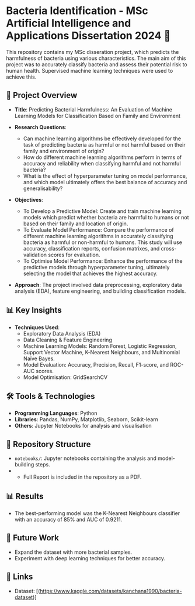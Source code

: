 # Bacteria Identification - MSc Artificial Intelligence and Applications Dissertation 2024 🦠

This repository contains my MSc disseration project, which predicts the harmfulness of bacteria using various characteristics. The main aim of this project was to accurately classify bacteria and assess their potential risk to human health. Supervised machine learning techniques were used to achieve this.

## 📝 Project Overview
- **Title**: Predicting Bacterial Harmfulness: An Evaluation of Machine Learning Models for Classification Based on Family and Environment
- **Research Questions**:
  - Can machine learning algorithms be effectively developed for the task of predicting bacteria as harmful or not harmful based on their family and environment of origin?
  - How do different machine learning algorithms perform in terms of accuracy and reliability when classifying harmful and not harmful bacteria?
  - What is the effect of hyperparameter tuning on model performance, and which model ultimately offers the best balance of accuracy and generalisability?
       
- **Objectives**:
  -	To Develop a Predictive Model: Create and train machine learning models which predict whether bacteria are harmful to humans or not based on their family and location of origin.
  -	To Evaluate Model Performance: Compare the performance of different machine learning algorithms in accurately classifying bacteria as harmful or non-harmful to humans. This study will use accuracy, classification reports, confusion matrixes, and cross-validation scores for evaluation.
  -	To Optimise Model Performance: Enhance the performance of the predictive models through hyperparameter tuning, ultimately selecting the model that achieves the highest accuracy.
    
- **Approach**: The project involved data preprocessing, exploratory data analysis (EDA), feature engineering, and building classification models.

## 📊 Key Insights
- **Techniques Used**: 
  - Exploratory Data Analysis (EDA)
  - Data Cleaning & Feature Engineering
  - Machine Learning Models: Random Forest, Logistic Regression, Support Vector Machine, K-Nearest Neighbours, and Multinomial Naïve Bayes. 
  - Model Evaluation: Accuracy, Precision, Recall, F1-score, and ROC-AUC scores.
  - Model Optimisation: GridSearchCV

## 🛠 Tools & Technologies
- **Programming Languages**: Python
- **Libraries**: Pandas, NumPy, Matplotlib, Seaborn, Scikit-learn
- **Others**: Jupyter Notebooks for analysis and visualisation

## 📁 Repository Structure
- `notebooks/`: Jupyter notebooks containing the analysis and model-building steps.
- - Full Report is included in the repository as a PDF.

## 📊 Results
- The best-performing model was the K-Nearest Neighbours classifier with an accuracy of 85% and AUC of 0.9211.

## 📜 Future Work
- Expand the dataset with more bacterial samples.
- Experiment with deep learning techniques for better accuracy.

## 🔗 Links
- Dataset: [(https://www.kaggle.com/datasets/kanchana1990/bacteria-dataset)]
